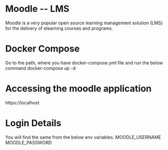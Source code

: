 # Moodle -- LMS
Moodle is a very popular open source learning management solution (LMS) for the delivery of elearning courses and programs.

# Docker Compose
Go to the path, where you have docker-compose.yml file and run the below command
docker-compose up -d

# Accessing the moodle application
https://localhost

# Login Details
You will find the same from the below env variables.
MOODLE_USERNAME
MOODLE_PASSWORD

